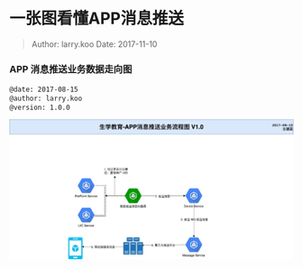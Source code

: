 一张图看懂APP消息推送
===

> Author: larry.koo  Date: 2017-11-10

### APP 消息推送业务数据走向图

```
@date: 2017-08-15
@author: larry.koo
@version: 1.0.0
```

![消息推送](/chart/assets/生学网-APP推送消息流程图-V1.0.jpg)
